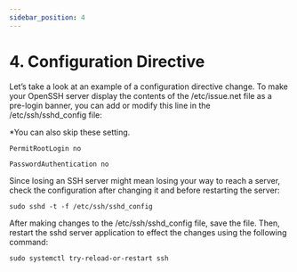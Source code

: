 ```yaml
---
sidebar_position: 4
---
```


# 4. Configuration Directive

Let’s take a look at an example of a configuration directive change. To make your OpenSSH server display the contents of the /etc/issue.net file as a pre-login banner, you can add or modify this line in the /etc/ssh/sshd_config file:

*You can also skip these setting.

`PermitRootLogin no`

`PasswordAuthentication no`

Since losing an SSH server might mean losing your way to reach a server, check the configuration after changing it and before restarting the server:

`sudo sshd -t -f /etc/ssh/sshd_config`

After making changes to the /etc/ssh/sshd_config file, save the file. Then, restart the sshd server application to effect the changes using the following command:

`sudo systemctl try-reload-or-restart ssh`